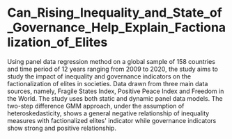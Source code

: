 # Can_Rising_Inequality_and_State_of_Governance_Help_Explain_Factionalization_of_Elites


Using panel data regression method on a global sample of 158 countries and time period of 12 years ranging from 2009 to 2020, the study aims to study the impact of inequality and governance indicators on the factionalization of elites in societies. Data drawn from three main data sources, namely, Fragile States Index, Positive Peace Index and Freedom in the World. The study uses both static and dynamic panel data models. The two-step difference GMM approach, under the assumption of heteroskedasticity, shows a general negative relationship of inequality measures with factionalized elites' indicator while governance indicators show strong and positive relationship.
